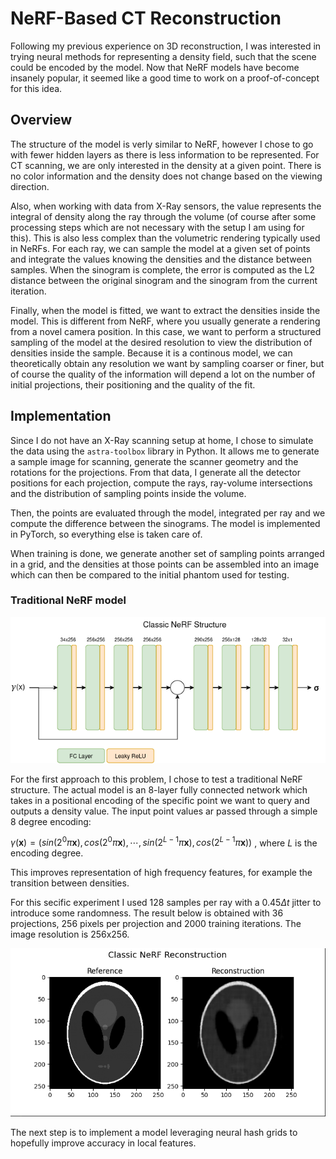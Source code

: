 # NeRF-Based CT Reconstruction 

Following my previous experience on 3D reconstruction, I was interested in trying neural methods for representing a density field, 
such that the scene could be encoded by the model. Now that NeRF models have become insanely popular, it seemed like a good time to 
work on a proof-of-concept for this idea.

## Overview
The structure of the model is verly similar to NeRF, however I chose to go with fewer hidden layers as there is less information to be represented.
For CT scanning, we are only interested in the density at a given point. There is no color information and the density does not change based on the viewing direction.

Also, when working with data from X-Ray sensors, the value represents the integral of density along the ray through the volume (of course after some processing steps which are not necessary with the setup I am using for this). This is also less complex than the volumetric rendering typically used in NeRFs. For each ray, we can sample the model at a given set of points and integrate the values knowing the densities and the distance between samples. When the sinogram is complete, the error is computed as the L2 distance between the original sinogram and the sinogram from the current iteration. 

Finally, when the model is fitted, we want to extract the densities inside the model. This is different from NeRF, where you usually generate a rendering from a novel camera position. In this case, we want to perform a structured sampling of the model at the desired resolution to view the distribution of densities inside the sample. Because it is a continous model, we can theoretically obtain any resolution we want by sampling coarser or finer, but of course the quality of the information will depend a lot on the number of initial projections, their positioning and the quality of the fit.

## Implementation
Since I do not have an X-Ray scanning setup at home, I chose to simulate the data using the `astra-toolbox` library in Python. It allows me to generate a sample image for scanning, generate the scanner geometry and the rotations for the projections. From that data, I generate all the detector positions for each projection, compute the rays, ray-volume intersections and the distribution of sampling points inside the volume. 

Then, the points are evaluated through the model, integrated per ray and we compute the difference between the sinograms. The model is implemented in PyTorch, so everything else is taken care of.

When training is done, we generate another set of sampling points arranged in a grid, and the densities at those points can be assembled into an image which can then be compared to the initial phantom used for testing.

### Traditional NeRF model
![Classic NeRF](media/nerf_classic_diagram.png)

For the first approach to this problem, I chose to test a traditional NeRF structure. The actual model is an 8-layer fully connected network which takes in a positional encoding of the specific point we want to query and outputs a density value. The input point values ar passed through a simple 8 degree encoding:

$\gamma(\textbf{x}) = (sin(2^0\pi \textbf{x}), cos(2^0\pi \textbf{x}),\cdots,sin(2^{L-1}\pi \textbf{x}), cos(2^{L-1}\pi \textbf{x}))$ , where $L$ is the encoding degree.

This improves representation of high frequency features, for example the transition between densities.

For this secific experiment I used 128 samples per ray with a $0.45\Delta t$ jitter to introduce some randomness. The result below is obtained with 36 projections, 256 pixels per projection and 2000 training iterations. The image resolution is 256x256.

![Classic NeRF](media/nerf_classic.png)

The next step is to implement a model leveraging neural hash grids to hopefully improve accuracy in local features.
